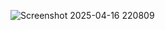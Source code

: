 ![Screenshot 2025-04-16 220809](https://github.com/user-attachments/assets/4b1d8eff-43c3-4294-8008-54a795db49a5)
